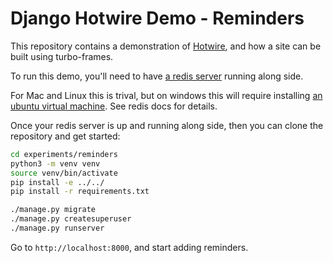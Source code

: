 # Django Hotwire Demo - Reminders

This repository contains a demonstration of [Hotwire](https://hotwired.dev), and
how a site can be built using turbo-frames.

To run this demo, you'll need to have [a redis server](https://redis.io/docs/getting-started/) running along side. 

For Mac and Linux this is trival, but on windows this will require installing [an ubuntu virtual machine](https://learn.microsoft.com/en-us/windows/wsl/install). See redis docs for details.

Once your redis server is up and running along side, then you can clone the repository and get started:

```bash
cd experiments/reminders
python3 -m venv venv
source venv/bin/activate
pip install -e ../../
pip install -r requirements.txt

./manage.py migrate
./manage.py createsuperuser
./manage.py runserver
```

Go to `http://localhost:8000`, and start adding reminders.
